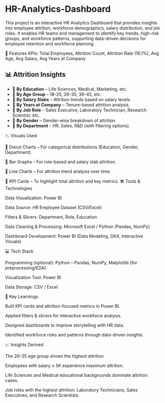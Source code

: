 # HR-Analytics-Dashboard
This project is an interactive HR Analytics Dashboard that provides insights into employee attrition, workforce demographics, salary distribution, and job roles. It enables HR teams and management to identify key trends, high-risk groups, and workforce patterns, supporting data-driven decisions for employee retention and workforce planning.


🚀 Features
KPIs: Total Employees, Attrition Count, Attrition Rate (16.1%), Avg Age, Avg Salary, Avg Years at Company
## 📊 Attrition Insights
- 📌 **By Education** – Life Sciences, Medical, Marketing, etc.  
- 📌 **By Age Group** – 18–25, 26–35, 36–45, etc.  
- 📌 **By Salary Slabs** – Attrition trends based on salary levels.  
- 📌 **By Years at Company** – Tenure-based attrition analysis.  
- 📌 **By Job Role** – Sales Executive, Laboratory Technician, Research Scientist, etc.  
- 📌 **By Gender** – Gender-wise breakdown of attrition.  
- 📌 **By Department** – HR, Sales, R&D (with filtering options).  

📉 Visuals Used

📌 Donut Charts – For categorical distributions (Education, Gender, Department).

📌 Bar Graphs – For role-based and salary slab attrition.

📌 Line Charts – For attrition trend analysis over time.

📌 KPI Cards – To highlight total attrition and key metrics.
🛠️ Tools & Technologies

Data Visualization: Power BI

Data Source: HR Employee Dataset (CSV/Excel)

Filters & Slicers: Department, Role, Education

Data Cleaning & Processing: Microsoft Excel / Python (Pandas, NumPy)

Dashboard Development: Power BI (Data Modeling, DAX, Interactive Visuals)

💻 Tech Stack

Programming (optional): Python – Pandas, NumPy, Matplotlib (for preprocessing/EDA)

Visualization Tool: Power BI

Data Storage: CSV / Excel

🔑 Key Learnings

Built KPI cards and attrition-focused metrics in Power BI.

Applied filters & slicers for interactive workforce analysis.

Designed dashboards to improve storytelling with HR data.

Identified workforce risks and patterns through data-driven insights.

📈 Insights Derived

The 26–35 age group shows the highest attrition.

Employees with salary ≤ 5K experience maximum attrition.

Life Sciences and Medical educational backgrounds dominate attrition cases.

Job roles with the highest attrition: Laboratory Technicians, Sales Executives, and Research Scientists.

